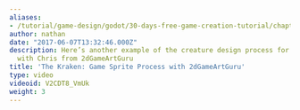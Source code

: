 ```yaml
---
aliases:
- /tutorial/game-design/godot/30-days-free-game-creation-tutorial/chapter3/18_the_kraken_game_creature_art_process_with_2dgameartguru
author: nathan
date: "2017-06-07T13:32:46.000Z"
description: Here’s another example of the creature design process for the games,
  with Chris from 2dGameArtGuru
title: 'The Kraken: Game Sprite Process with 2dGameArtGuru'
type: video
videoid: V2CDT8_VmUk
weight: 3
---
```

